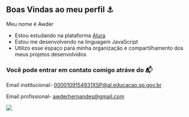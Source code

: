 ## Boas Vindas ao meu perfil ⚓

Meu nome é Awder

- Estou estudando na plataforma [Alura](https://www.alura.com.br)
- Estou me desenvolvendo na linguagem JavaScript
- Utilizo esse espaço para minha organização e compartilhamento dos meus projetos desenvolvidos
 
### Você pode entrar em contato comigo atráve do 📬

 Email institucional- 0000109154931XSP@al.educacao.sp.gov.br
 
 Email profissional- awderhernandes@gmail.com

![](https://media1.tenor.com/m/YBCxwhEK91oAAAAd/jinx-arcane.gif)
